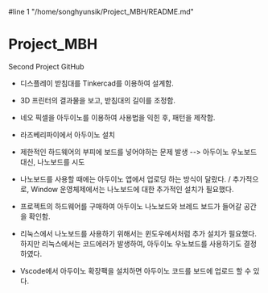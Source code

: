#line 1 "/home/songhyunsik/Project_MBH/README.md"
# Project_MBH
Second Project GitHub

- 디스플레이 받침대를 Tinkercad를 이용하여 설계함.
- 3D 프린터의 결과물을 보고, 받침대의 길이를 조정함.

- 네오 픽셀을 아두이노를 이용하여 사용법을 익힌 후, 패턴을 제작함.
- 라즈베리파이에서 아두이노 설치

- 제한적인 하드웨어의 부피에 보드를 넣어야하는 문제 발생 --> 아두이노 우노보드 대신, 나노보드를 시도
- 나노보드를 사용할 때에는 아두이노 앱에서 업로딩 하는 방식이 달랐다. / 추가적으로, Window 운영체제에서는 나노보드에 대한 추가적인 설치가 필요했다.
- 프로젝트의 하드웨어를 구매하여 아두이노 나노보드와 브레드 보드가 들어갈 공간을 확인함.

- 리눅스에서 나노보드를 사용하기 위해서는 윈도우에서처럼 추가 설치가 필요했다. 하지만 리눅스에서는 코드에러가 발생하여, 아두이노 우노보드를 사용하기도 결정하였다.

- Vscode에서 아두이노 확장팩을 설치하면 아두이노 코드를 보드에 업로드 할 수 있다.
